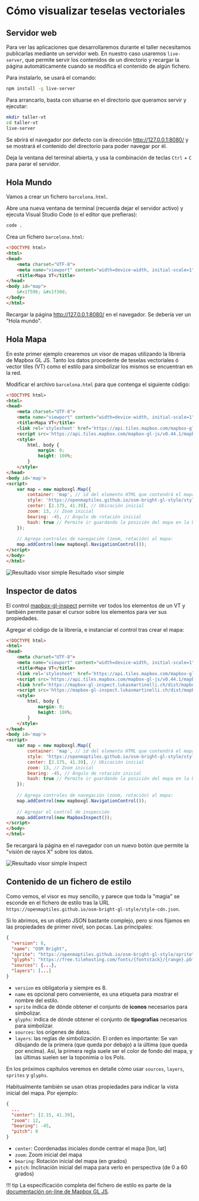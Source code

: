 # Cómo visualizar teselas vectoriales

## Servidor web

Para ver las aplicaciones que desarrollaremos durante el taller necesitamos publicarlas mediante un servidor web.
En nuestro caso usaremos `live-server`, que permite servir los contenidos de un directorio y recargar la página
automáticamente cuando se modifica el contenido de algún fichero.

Para instalarlo, se usará el comando:

```bash
npm install -g live-server
```

Para arrancarlo, basta con situarse en el directorio que queramos servir y ejecutar:

```bash
mkdir taller-vt
cd taller-vt
live-server
```

Se abrirá el navegador por defecto con la dirección http://127.0.0.1:8080/
y se mostrará el contenido del directorio para poder navegar por él.

Deja la ventana del terminal abierta, y usa la combinación de teclas `Ctrl` + `C` para parar el servidor.


## Hola Mundo

Vamos a crear un fichero `barcelona.html`.

Abre una nueva ventana de terminal (recuerda dejar el servidor activo) y ejecuta Visual Studio Code
(o el editor que prefieras):

```bash
code .
```

Crea un fichero `barcelona.html`:

```html
<!DOCTYPE html>
<html>
<head>
    <meta charset="UTF-8">
    <meta name="viewport" content="width=device-width, initial-scale=1">
    <title>Mapa VT</title>
</head>
<body id="map">
    &#x1f596; &#x1f30d;
</body>
</html>
```

Recargar la página http://127.0.0.1:8080/ en el navegador. Se debería ver un "Hola mundo".


## Hola Mapa

En este primer ejemplo crearemos un visor de mapas utilizando la librería de Mapbox GL JS.
Tanto los datos procedente de teselas vectoriales ó vector tiles (VT) como el estilo para
simbolizar los mismos se encuentran en la red.

Modificar el archivo `barcelona.html` para que contenga el siguiente código:

```html hl_lines="7 8 9 10 11 12 13 14 17 18 19 20 21 22 23 24 25 26 27 28 29"
<!DOCTYPE html>
<html>
<head>
    <meta charset="UTF-8">
    <meta name="viewport" content="width=device-width, initial-scale=1">
    <title>Mapa VT</title>
    <link rel='stylesheet' href='https://api.tiles.mapbox.com/mapbox-gl-js/v0.44.1/mapbox-gl.css' />
    <script src='https://api.tiles.mapbox.com/mapbox-gl-js/v0.44.1/mapbox-gl.js'></script>
    <style>
        html, body {
            margin: 0;
            height: 100%;
        }
    </style>
</head>
<body id='map'>
<script>
    var map = new mapboxgl.Map({
        container: 'map', // id del elemento HTML que contendrá el mapa
        style: 'https://openmaptiles.github.io/osm-bright-gl-style/style-cdn.json', // Ubicación del estilo
        center: [2.175, 41.39], // Ubicación inicial
        zoom: 13, // Zoom inicial
        bearing: -45, // Ángulo de rotación inicial
        hash: true // Permite ir guardando la posición del mapa en la URL
    });
    
    // Agrega controles de navegación (zoom, rotación) al mapa:
    map.addControl(new mapboxgl.NavigationControl());
</script>
</body>
</html>
```

![Resultado visor simple](img/visor_simple.png)
Resultado visor simple

## Inspector de datos

El control [mapbox-gl-inspect](https://github.com/lukasmartinelli/mapbox-gl-inspect) permite ver todos los elementos
de un VT y también permite pasar el cursor sobre los elementos para ver sus propiedades.

Agregar el código de la librería, e instanciar el control tras crear el mapa:


```html hl_lines="9 10 32 33"
<!DOCTYPE html>
<html>
<head>
    <meta charset="UTF-8">
    <meta name="viewport" content="width=device-width, initial-scale=1">
    <title>Mapa VT</title>
    <link rel='stylesheet' href='https://api.tiles.mapbox.com/mapbox-gl-js/v0.44.1/mapbox-gl.css' />
    <script src='https://api.tiles.mapbox.com/mapbox-gl-js/v0.44.1/mapbox-gl.js'></script>
    <link href='https://mapbox-gl-inspect.lukasmartinelli.ch/dist/mapbox-gl-inspect.css' rel='stylesheet' />
    <script src='https://mapbox-gl-inspect.lukasmartinelli.ch/dist/mapbox-gl-inspect.min.js'></script>
    <style>
        html, body {
            margin: 0;
            height: 100%;
        }
    </style>
</head>
<body id='map'>
<script>
    var map = new mapboxgl.Map({
        container: 'map', // id del elemento HTML que contendrá el mapa
        style: 'https://openmaptiles.github.io/osm-bright-gl-style/style-cdn.json', // Ubicación del estilo
        center: [2.175, 41.39], // Ubicación inicial
        zoom: 13, // Zoom inicial
        bearing: -45, // Ángulo de rotación inicial
        hash: true // Permite ir guardando la posición del mapa en la URL
    });
    
    // Agrega controles de navegación (zoom, rotación) al mapa:
    map.addControl(new mapboxgl.NavigationControl());
    
    // Agregar el control de inspección
    map.addControl(new MapboxInspect());
</script>
</body>
</html>
```

Se recargará la página en el navegador con un nuevo botón que permite la "visión de rayos X" sobre los datos.

![Resultado visor simple](img/visor_inspect.png)
Inspect


## Contenido de un fichero de estilo

Como vemos, el visor es muy sencillo, y parece que toda la "magia" se esconde en el fichero de estilo tras la URL
`https://openmaptiles.github.io/osm-bright-gl-style/style-cdn.json`.

Si lo abrimos, es un objeto JSON bastante complejo, pero si nos fijamos en las propiedades de primer nivel, son pocas.
Las principales: 

```json
{
  "version": 8,
  "name": "OSM Bright",
  "sprite": "https://openmaptiles.github.io/osm-bright-gl-style/sprite",
  "glyphs": "https://free.tilehosting.com/fonts/{fontstack}/{range}.pbf?key=RiS4gsgZPZqeeMlIyxFo",
  "sources": {...},
  "layers": [...]
}
```

* `version` es obligatoria y siempre es 8.
* `name` es opcional pero conveniente, es una etiqueta para mostrar el nombre del estilo. 
* `sprite` indica de dónde obtener el conjunto de **iconos** necesarios para simbolizar.
* `glyphs`: indica de dónde obtener el conjunto de **tipografías** necesarios para simbolizar.
* `sources`: los orígenes de datos.
* `layers`: las reglas de simbolización. El orden es importante: Se van dibujando de la primera (que queda por debajo)
a la última (que queda por encima). Así, la primera regla suele ser el color de fondo del mapa, y las últimas suelen
ser la toponimia o los PoIs.

En los próximos capítulos veremos en detalle cómo usar `sources`, `layers`, `sprites` y `glyphs`.

Habitualmente también se usan otras propiedades para indicar la vista inicial del mapa. Por ejemplo:

```json
{
  ...
  "center": [2.15, 41.39],
  "zoom": 12,
  "bearing": -45,
  "pitch": 0
}
```

* `center`: Coordenadas iniciales donde centrar el mapa [lon, lat]
* `zoom`: Zoom inicial del mapa
* `bearing`: Rotación inicial del mapa (en grados)
* `pitch`: Inclinación inicial del mapa para verlo en perspectiva (de 0 a 60 grados)

!!! tip
    La especificación completa del fichero de estilo es parte de la [documentación on-line de Mapbox GL
    JS](https://www.mapbox.com/mapbox-gl-js/style-spec/).
